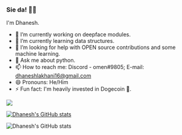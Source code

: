 ### Sie da! 👋🏼
I'm Dhanesh.

- 🔭 I’m currently working on deepface modules.
- 🌱 I’m currently learning data structures.
- 🤔 I’m looking for help with OPEN source contributions and some machine learning.
- 💬 Ask me about python. 
- 📫 How to reach me: Discord - omen#9805; E-mail: dhaneshlakhani16@gmail.com
- 😄 Pronouns: He/Him
- ⚡ Fun fact: I'm heavily invested in Dogecoin 🐶.
<img src="https://github-readme-stats.vercel.app/api?username=OMEN-D&&show_icons=true&title_color=#006945&icon_color=bb2acf&text_color=018558&bg_color=FEF031">

[![Dhanesh's GitHub stats](https://github-readme-stats.vercel.app/api?username=OMEN-D)](https://github.com/OMEN-D/github-readme-stats)

![Dhanesh's GitHub stats](https://github-readme-stats.vercel.app/api?username=OMEN-D&show_icons=true&theme=dark)

